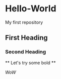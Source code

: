 # Hello-World
My first repository

## First Heading

### Second Heading
** Let's try some bold **

*WoW*
